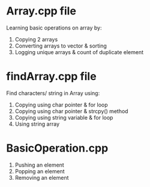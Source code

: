 # Array.cpp file

Learning basic operations on array by:
1. Copying 2 arrays
2. Converting arrays to vector & sorting
3. Logging unique arrays & count of duplicate element


# findArray.cpp file

Find characters/ string in Array using: 
1. Copying using char pointer & for loop
2. Copying using char pointer & strcpy() method
3. Copying using string variable & for loop
4. Using string array

# BasicOperation.cpp
1. Pushing an element
2. Popping an element
3. Removing an element

